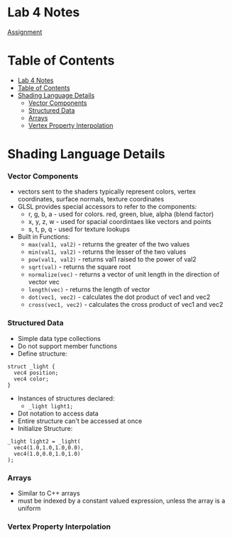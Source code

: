 # Lab 4 Notes

[Assignment](https://emunix.emich.edu/~mevett/GraphicsCourse/Labs/ReginaLab_Lighting_1/www.cs.uregina.ca/Links/class-info/315/WebGL2/Lab6/index.html)

# Table of Contents

<!-- @import "[TOC]" {cmd="toc" depthFrom=1 depthTo=6 orderedList=false} -->

<!-- code_chunk_output -->

- [Lab 4 Notes](#lab-4-notes)
- [Table of Contents](#table-of-contents)
- [Shading Language Details](#shading-language-details)
    - [Vector Components](#vector-components)
    - [Structured Data](#structured-data)
    - [Arrays](#arrays)
    - [Vertex Property Interpolation](#vertex-property-interpolation)

<!-- /code_chunk_output -->

# Shading Language Details

### Vector Components

- vectors sent to the shaders typically represent colors, vertex coordinates, surface normals, texture coordinates
- GLSL provides special accessors to refer to the components:
  - r, g, b, a - used for colors. red, green, blue, alpha (blend factor)
  - x, y, z, w - used for spacial coordintaes like vectors and points
  - s, t, p, q - used for texture lookups
- Built in Functions:
  - `max(val1, val2)` - returns the greater of the two values
  - `min(val1, val2)` - returns the lesser of the two values
  - `pow(val1, val2)` - returns val1 raised to the power of val2
  - `sqrt(val)` - returns the square root
  - `normalize(vec)` - returns a vector of unit length in the direction of vector vec
  - `length(vec)` - returns the length of vector
  - `dot(vec1, vec2)` - calculates the dot product of vec1 and vec2
  - `cross(vec1, vec2)` - calculates the cross product of vec1 and vec2

### Structured Data

- Simple data type collections
- Do not support member functions
- Define structure:
```
struct _light {
  vec4 position;
  vec4 color;
}
```
- Instances of structures declared:
  - `_light light1;`
- Dot notation to access data
- Entire structure can't be accessed at once
- Initialize Structure:
```
_light light2 = _light(
  vec4(1.0,1.0,1.0,0.0),
  vec4(1.0,0.0,1.0,1.0)
);
```

### Arrays

- Similar to C++ arrays
- must be indexed by a constant valued expression, unless the array is a uniform

### Vertex Property Interpolation












